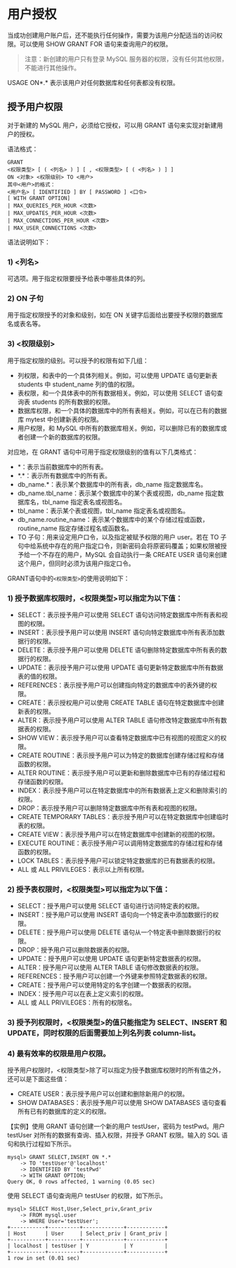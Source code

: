 # 用户授权

当成功创建用户账户后，还不能执行任何操作，需要为该用户分配适当的访问权限。可以使用 SHOW GRANT FOR 语句来查询用户的权限。

> 注意：新创建的用户只有登录 MySQL 服务器的权限，没有任何其他权限，不能进行其他操作。

 USAGE ON\*.\* 表示该用户对任何数据库和任何表都没有权限。

##  授予用户权限

 对于新建的 MySQL 用户，必须给它授权，可以用 GRANT 语句来实现对新建用户的授权。

 语法格式：

```text
GRANT
<权限类型> [ ( <列名> ) ] [ , <权限类型> [ ( <列名> ) ] ]
ON <对象> <权限级别> TO <用户>
其中<用户>的格式：
<用户名> [ IDENTIFIED ] BY [ PASSWORD ] <口令>
[ WITH GRANT OPTION]
| MAX_QUERIES_PER_HOUR <次数>
| MAX_UPDATES_PER_HOUR <次数>
| MAX_CONNECTIONS_PER_HOUR <次数>
| MAX_USER_CONNECTIONS <次数>
```

 语法说明如下：

###  1\) &lt;列名&gt;

 可选项。用于指定权限要授予给表中哪些具体的列。

###  2\) ON 子句

 用于指定权限授予的对象和级别，如在 ON 关键字后面给出要授予权限的数据库名或表名等。

###  3\) &lt;权限级别&gt;

 用于指定权限的级别。可以授予的权限有如下几组：

*  列权限，和表中的一个具体列相关。例如，可以使用 UPDATE 语句更新表 students 中 student\_name 列的值的权限。
*  表权限，和一个具体表中的所有数据相关。例如，可以使用 SELECT 语句查询表 students 的所有数据的权限。
*  数据库权限，和一个具体的数据库中的所有表相关。例如，可以在已有的数据库 mytest 中创建新表的权限。
*  用户权限，和 MySQL 中所有的数据库相关。例如，可以删除已有的数据库或者创建一个新的数据库的权限。

 对应地，在 GRANT 语句中可用于指定权限级别的值有以下几类格式：

*  \*：表示当前数据库中的所有表。
*  \*.\*：表示所有数据库中的所有表。
*  db\_name.\*：表示某个数据库中的所有表，db\_name 指定数据库名。
*  db\_name.tbl\_name：表示某个数据库中的某个表或视图，db\_name 指定数据库名，tbl\_name 指定表名或视图名。
*  tbl\_name：表示某个表或视图，tbl\_name 指定表名或视图名。
*  db\_name.routine\_name：表示某个数据库中的某个存储过程或函数，routine\_name 指定存储过程名或函数名。
*  TO 子句：用来设定用户口令，以及指定被赋予权限的用户 user。若在 TO 子句中给系统中存在的用户指定口令，则新密码会将原密码覆盖；如果权限被授予给一个不存在的用户，MySQL 会自动执行一条 CREATE USER 语句来创建这个用户，但同时必须为该用户指定口令。

 GRANT语句中的`<权限类型>`的使用说明如下：

###  1\) 授予数据库权限时，&lt;权限类型&gt;可以指定为以下值：

*  SELECT：表示授予用户可以使用 SELECT 语句访问特定数据库中所有表和视图的权限。
*  INSERT：表示授予用户可以使用 INSERT 语句向特定数据库中所有表添加数据行的权限。
*  DELETE：表示授予用户可以使用 DELETE 语句删除特定数据库中所有表的数据行的权限。
*  UPDATE：表示授予用户可以使用 UPDATE 语句更新特定数据库中所有数据表的值的权限。
*  REFERENCES：表示授予用户可以创建指向特定的数据库中的表外键的权限。
*  CREATE：表示授权用户可以使用 CREATE TABLE 语句在特定数据库中创建新表的权限。
*  ALTER：表示授予用户可以使用 ALTER TABLE 语句修改特定数据库中所有数据表的权限。
*  SHOW VIEW：表示授予用户可以查看特定数据库中已有视图的视图定义的权限。
*  CREATE ROUTINE：表示授予用户可以为特定的数据库创建存储过程和存储函数的权限。
*  ALTER ROUTINE：表示授予用户可以更新和删除数据库中已有的存储过程和存储函数的权限。
*  INDEX：表示授予用户可以在特定数据库中的所有数据表上定义和删除索引的权限。
*  DROP：表示授予用户可以删除特定数据库中所有表和视图的权限。
*  CREATE TEMPORARY TABLES：表示授予用户可以在特定数据库中创建临时表的权限。
*  CREATE VIEW：表示授予用户可以在特定数据库中创建新的视图的权限。
*  EXECUTE ROUTINE：表示授予用户可以调用特定数据库的存储过程和存储函数的权限。
*  LOCK TABLES：表示授予用户可以锁定特定数据库的已有数据表的权限。
*  ALL 或 ALL PRIVILEGES：表示以上所有权限。

###  2\) 授予表权限时，&lt;权限类型&gt;可以指定为以下值：

*  SELECT：授予用户可以使用 SELECT 语句进行访问特定表的权限。
*  INSERT：授予用户可以使用 INSERT 语句向一个特定表中添加数据行的权限。
*  DELETE：授予用户可以使用 DELETE 语句从一个特定表中删除数据行的权限。
*  DROP：授予用户可以删除数据表的权限。
*  UPDATE：授予用户可以使用 UPDATE 语句更新特定数据表的权限。
*  ALTER：授予用户可以使用 ALTER TABLE 语句修改数据表的权限。
*  REFERENCES：授予用户可以创建一个外键来参照特定数据表的权限。
*  CREATE：授予用户可以使用特定的名字创建一个数据表的权限。
*  INDEX：授予用户可以在表上定义索引的权限。
*  ALL 或 ALL PRIVILEGES：所有的权限名。

###  3\) 授予列权限时，&lt;权限类型&gt;的值只能指定为 SELECT、INSERT 和 UPDATE，同时权限的后面需要加上列名列表 column-list。

###  4\) 最有效率的权限是用户权限。

 授予用户权限时，&lt;权限类型&gt;除了可以指定为授予数据库权限时的所有值之外，还可以是下面这些值：

*  CREATE USER：表示授予用户可以创建和删除新用户的权限。
*  SHOW DATABASES：表示授予用户可以使用 SHOW DATABASES 语句查看所有已有的数据库的定义的权限。

 【实例】使用 GRANT 语句创建一个新的用户 testUser，密码为 testPwd。用户 testUser 对所有的数据有查询、插入权限，并授予 GRANT 权限。输入的 SQL 语句和执行过程如下所示。

```text
mysql> GRANT SELECT,INSERT ON *.*
    -> TO 'testUser'@'localhost'
    -> IDENTIFIED BY 'testPwd'
    -> WITH GRANT OPTION;
Query OK, 0 rows affected, 1 warning (0.05 sec)
```

 使用 SELECT 语句查询用户 testUser 的权限，如下所示。

```text
mysql> SELECT Host,User,Select_priv,Grant_priv
    -> FROM mysql.user
    -> WHERE User='testUser';
+-----------+----------+-------------+------------+
| Host      | User     | Select_priv | Grant_priv |
+-----------+----------+-------------+------------+
| localhost | testUser | Y           | Y          |
+-----------+----------+-------------+------------+
1 row in set (0.01 sec)
```

